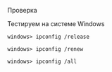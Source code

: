 Проверка

Тестируем на системе Windows
```
windows> ipconfig /release

windows> ipconfig /renew

windows> ipconfig /all

```

